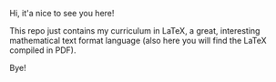 Hi, it'a nice to see you here!

This repo just contains my curriculum in LaTeX, a great, interesting mathematical text format language (also here you will find the LaTeX compiled in PDF).

Bye!
